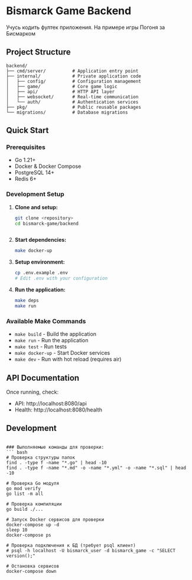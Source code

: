 # Bismarck Game Backend
Учусь кодить фултек приложения. На примере игры Погоня за Бисмарком


## Project Structure
```
backend/
├── cmd/server/          # Application entry point
├── internal/            # Private application code
│   ├── config/          # Configuration management
│   ├── game/            # Core game logic
│   ├── api/             # HTTP API layer
│   ├── websocket/       # Real-time communication
│   └── auth/            # Authentication services
├── pkg/                 # Public reusable packages
└── migrations/          # Database migrations
```

## Quick Start

### Prerequisites
- Go 1.21+
- Docker & Docker Compose
- PostgreSQL 14+
- Redis 6+

### Development Setup

1. **Clone and setup:**
   ```bash
   git clone <repository>
   cd bismarck-game/backend



2. **Start dependencies:**
   ```bash
   make docker-up
   ```

3. **Setup environment:**
   ```bash
   cp .env.example .env
   # Edit .env with your configuration
   ```

4. **Run the application:**
   ```bash
   make deps
   make run
   ```

### Available Make Commands

- `make build` - Build the application
- `make run` - Run the application
- `make test` - Run tests
- `make docker-up` - Start Docker services
- `make dev` - Run with hot reload (requires air)

## API Documentation

Once running, check:
- API: http://localhost:8080/api
- Health: http://localhost:8080/health

## Development


```

### Выполняемые команды для проверки:
``` bash
# Проверка структуры папок
find . -type f -name "*.go" | head -10
find . -type f -name "*.md" -o -name "*.yml" -o -name "*.sql" | head -10

# Проверка Go модуля
go mod verify
go list -m all

# Проверка компиляции
go build ./...

# Запуск Docker сервисов для проверки
docker-compose up -d
sleep 10
docker-compose ps

# Проверка подключения к БД (требует psql клиент)
# psql -h localhost -U bismarck_user -d bismarck_game -c "SELECT version();"

# Остановка сервисов
docker-compose down
```

